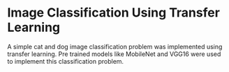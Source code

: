 # Image Classification Using Transfer Learning
A simple cat and dog image classification problem was implemented using transfer learning. Pre trained models like MobileNet and VGG16 were used to implement this classification problem.
